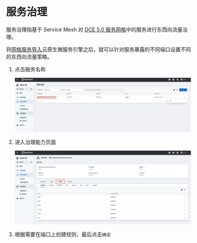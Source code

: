 # 服务治理

服务治理指基于 Service Mesh 对 [DCE 5.0 服务网格](../../mspider/intro/index.md)中的服务进行东西向流量治理。

将[网格服务导入](index.md)云原生微服务引擎之后，就可以针对服务暴露的不同端口设置不同的东西向流量策略。

1. 点击服务名称

    ![点击某个名称](../images/cloudms-traffic01.png)

2. 进入治理能力页面

    ![治理能力](../images/cloudms-traffic02.png)

3. 根据需要在端口上创建规则，最后点击`确定`

<!--关于各个策略的具体说明，待后续补充-->
